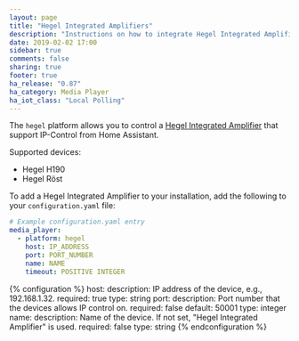 ```yaml
---
layout: page
title: "Hegel Integrated Amplifiers"
description: "Instructions on how to integrate Hegel Integrated Amplifiers into Home Assistant."
date: 2019-02-02 17:00
sidebar: true
comments: false
sharing: true
footer: true
ha_release: "0.87"
ha_category: Media Player
ha_iot_class: "Local Polling"
---
```






The `hegel` platform allows you to control a [Hegel Integrated Amplifier](https://www.hegel.com/products) that support IP-Control from Home Assistant.

Supported devices:

- Hegel H190
- Hegel Röst

To add a Hegel Integrated Amplifier to your installation, add the following to your `configuration.yaml` file:

```yaml
# Example configuration.yaml entry
media_player:
  - platform: hegel
    host: IP_ADDRESS
    port: PORT_NUMBER
    name: NAME
    timeout: POSITIVE INTEGER
```

{% configuration %}
host:
  description: IP address of the device, e.g., 192.168.1.32.
  required: true
  type: string
port:
  description: Port number that the devices allows IP control on.
  required: false
  default: 50001
  type: integer
name:
  description: Name of the device. If not set, "Hegel Integrated Amplifier" is used.
  required: false
  type: string
{% endconfiguration %}

[Hegel]: /components/media_player.hegel/

